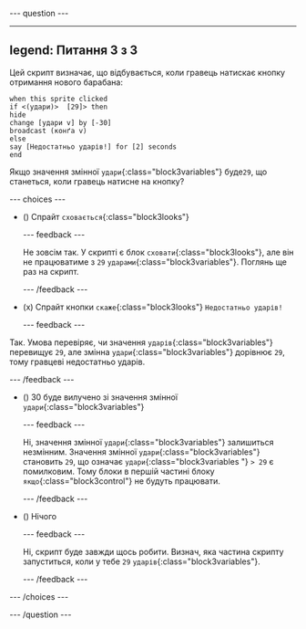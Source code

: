 
--- question ---

---
legend: Питання 3 з 3
---

Цей скрипт визначає, що відбувається, коли гравець натискає кнопку отримання нового барабана:

```blocks3
when this sprite clicked
if <(удари)>  [29]> then 
hide
change [удари v] by [-30] 
broadcast (конґа v) 
else
say [Недостатньо ударів!] for [2] seconds 
end
```

Якщо значення змінної `удари`{:class="block3variables"} буде`29`, що станеться, коли гравець натисне на кнопку?

--- choices ---

- () Спрайт `сховається`{:class="block3looks"}

  --- feedback ---

  Не зовсім так. У скрипті є блок `сховати`{:class="block3looks"}, але він не працюватиме з `29` `ударами`{:class="block3variables"}. Поглянь ще раз на скрипт.

  --- /feedback ---

- (x) Спрайт кнопки `скаже`{:class="block3looks"} `Недостатньо ударів!`

  --- feedback ---

Так. Умова перевіряє, чи значення `ударів`{:class="block3variables"} перевищує `29`, але змінна `удари`{:class="block3variables"} дорівнює `29`, тому гравцеві недостатньо ударів.

  --- /feedback ---

- () 30 буде вилучено зі значення змінної `удари`{:class="block3variables"}

  --- feedback ---

  Ні, значення змінної `удари`{:class="block3variables"} залишиться незмінним. Значення змінної `удари`{:class="block3variables"} становить `29`, що означає `удари`{:class="block3variables "} `> 29` є помилковим. Тому блоки в першій частині блоку `якщо`{:class="block3control"} не будуть працювати.

  --- /feedback ---

- () Нічого

  --- feedback ---

  Ні, скрипт буде завжди щось робити. Визнач, яка частина скрипту запуститься, коли у тебе `29` `ударів`{:class="block3variables"}.

  --- /feedback ---

--- /choices ---

--- /question ---
